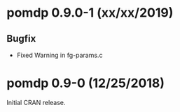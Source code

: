 # pomdp 0.9.0-1 (xx/xx/2019)

## Bugfix

* Fixed Warning in fg-params.c

# pomdp 0.9-0 (12/25/2018)

Initial CRAN release.
